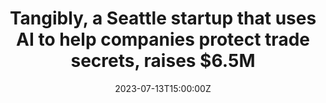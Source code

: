 ---
external: true
url: https://www.geekwire.com/2023/tangibly-a-seattle-startup-that-uses-ai-to-help-companies-protect-trade-secrets-raises-6-5m/
title: Tangibly, a Seattle startup that uses AI to help companies protect trade secrets, raises $6.5M
description: Security software startup Tangibly raised $6.5 million to complete its seed round. The company, founded in 2021, helps customers secure and manage intellectual property assets such as trade secrets.
date: 2023-07-13T15:00:00Z
icon: https://www.google.com/s2/favicons?domain=geekwire.com&sz=32
source: GeekWire
---
